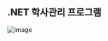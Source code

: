 ## .NET 학사관리 프로그램

![image](https://user-images.githubusercontent.com/48425176/143536650-0d6cfc5f-bd3d-4d9a-8641-1edba40a3da8.png)
